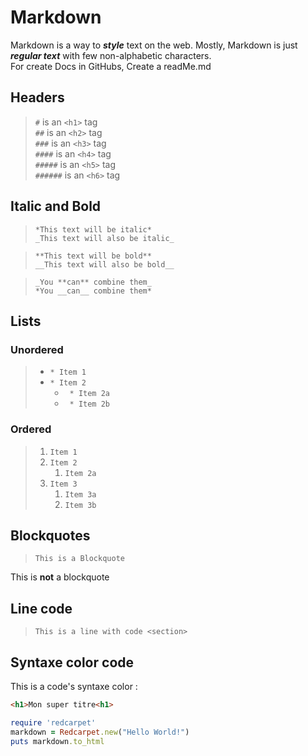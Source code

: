 # Markdown

Markdown is a way to ***style*** text on the web. Mostly, Markdown is just ***regular text*** with few non-alphabetic characters.  
For create Docs in GitHubs, Create a readMe.md 

## Headers

> `#` is an `<h1>` tag  
> `##` is an `<h2>` tag  
> `###` is an `<h3>` tag  
> `####` is an `<h4>` tag  
> `#####` is an `<h5>` tag  
> `######` is an `<h6>` tag  

## Italic and Bold

> `*This text will be italic*`  
> `_This text will also be italic_`  
  
> `**This text will be bold**`  
> `__This text will also be bold__`  
  
> `_You **can** combine them_`  
> `*You __can__ combine them*`

## Lists  
  
### Unordered
  
> * `* Item 1`  
> * `* Item 2`  
>   * ` * Item 2a`  
>   * ` * Item 2b`
  
### Ordered  
  
> 1. `Item 1`  
> 1. `Item 2`  
>    1. `Item 2a`  
> 1. `Item 3`  
>    1. `Item 3a`  
>    1. `Item 3b`  
  
## Blockquotes
  
> `This is a Blockquote`  

This is **not** a blockquote  

## Line code
  
> `This is a line with code <section>`

## Syntaxe color code

This is a code's syntaxe color :
```html
<h1>Mon super titre<h1>
```
```ruby
require 'redcarpet'
markdown = Redcarpet.new("Hello World!")
puts markdown.to_html
```
